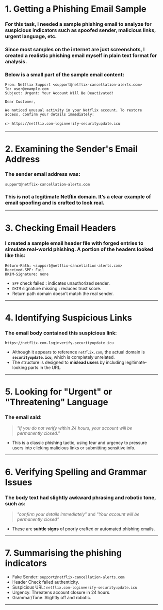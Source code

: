 # 1. Getting a Phishing Email Sample

### For this task, I needed a sample phishing email to analyze for suspicious indicators such as spoofed sender, malicious links, urgent language, etc.

### Since most samples on the internet are just screenshots, I created a realistic phishing email myself in plain text format for analysis.

### Below is a small part of the sample email content:

```text
From: Netflix Support <support@netflix-cancellation-alerts.com>
To: user@example.com
Subject: Urgent: Your Account Will Be Deactivated!

Dear Customer,

We noticed unusual activity in your Netflix account. To restore access, confirm your details immediately:

👉 https://netflix.com-loginverify-securityupdate.icu
```

---

# 2. Examining the Sender's Email Address

### The sender email address was:

```text
support@netflix-cancellation-alerts.com
```

### This is **not a legitimate Netflix domain**. It’s a clear example of **email spoofing** and is crafted to look real.

---

# 3. Checking Email Headers

### I created a sample email header file with forged entries to simulate real-world phishing. A portion of the headers looked like this:

```text
Return-Path: <support@netflix-cancellation-alerts.com>
Received-SPF: Fail
DKIM-Signature: none
```

- `SPF` check failed : indicates unauthorized sender.
- `DKIM` signature missing : reduces trust score.
- Return path domain doesn't match the real sender.

---

# 4. Identifying Suspicious Links

### The email body contained this suspicious link:

```text
https://netflix.com-loginverify-securityupdate.icu
```

- Although it appears to reference `netflix.com`, the actual domain is **`securityupdate.icu`**, which is completely unrelated.
- The structure is designed to **mislead users** by including legitimate-looking parts in the URL.

---

# 5. Looking for "Urgent" or "Threatening" Language

### The email said:

> _"If you do not verify within 24 hours, your account will be permanently closed."_

- This is a classic phishing tactic, using fear and urgency to pressure users into clicking malicious links or submitting sensitive info.

---

# 6. Verifying Spelling and Grammar Issues

### The body text had slightly awkward phrasing and robotic tone, such as:

> _"confirm your details immediately"_ and _"Your account will be permanently closed"_

- These are **subtle signs** of poorly crafted or automated phishing emails.

---

# 7. Summarising the phishing indicators

- Fake Sender: `support@netflix-cancellation-alerts.com`
- Header Check failed authenticity.
- Suspicious URL: `netflix.com-loginverify-securityupdate.icu`
- Urgency: Threatens account closure in 24 hours.
- Grammar/Tone: Slightly off and robotic.

---

